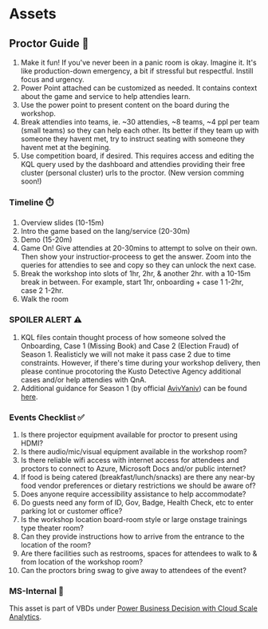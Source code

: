 # Assets

## Proctor Guide 🧭
1. Make it fun! If you've never been in a panic room is okay. Imagine it. It's like production-down emergency, a bit if stressful but respectful. Instill focus and urgency.
2. Power Point attached can be customized as needed. It contains context about the game and service to help attendies learn. 
3. Use the power point to present content on the board during the workshop.
4. Break attendies into teams, ie. ~30 attendies, ~8 teams, ~4 ppl per team (small teams) so they can help each other. Its better if they team up with someone they havent met, try to instruct seating with someone they havent met at the begining. 
5. Use competition board, if desired. This requires access and editing the KQL query used by the dashboard and attendies providing their free cluster (personal cluster) urls to the proctor. (New version comming soon!)

### Timeline ⏱️
1. Overview slides (10-15m)
2. Intro the game based on the lang/service (20-30m)
3. Demo (15-20m)
4. Game On! Give attendies at 20-30mins to attempt to solve on their own. Then show your instructior-proceess to get the answer. Zoom into the queries for attendies to see and copy so they can unlock the next case.
5. Break the workshop into slots of 1hr, 2hr, & another 2hr. with a 10-15m break in between. For example, start 1hr, onboarding + case 1 1-2hr, case 2 1-2hr.
6. Walk the room

### SPOILER ALERT ⚠️
1. KQL files contain thought process of how someone solved the Onboarding, Case 1 (Missing Book) and Case 2 (Election Fraud) of Season 1. Realisticly we will not make it pass case 2 due to time constraints. However, if there's time during your workshop delivery, then please continue procotoring the Kusto Detective Agency additional cases and/or help attendies with QnA. 
2. Additional guidance for Season 1 (by official [AvivYaniv](https://gist.github.com/AvivYaniv)) can be found [here](https://medium.com/courisity-is-a-drug/walk-through-guide-for-kusto-detective-agency-onboarding-level-5ed569e3b123).

### Events Checklist :white_check_mark:
1. Is there projector equipment available for proctor to present using HDMI? 
2. Is there audio/mic/visual equipment available in the workshop room? 
3. Is there reliable wifi access with internet access for attendees and proctors to connect to Azure, Microsoft Docs and/or public internet? 
4. If food is being catered (breakfast/lunch/snacks) are there any near-by food vendor preferences or dietary restrictions we should be aware of?
5. Does anyone require accessibility assistance to help accommodate?
6. Do guests need any form of ID, Gov, Badge, Health Check, etc to enter parking lot or customer office? 
7. Is the workshop location board-room style or large onstage trainings type theater room? 
8. Can they provide instructions how to arrive from the entrance to the location of the room?
9. Are there facilities such as restrooms, spaces for attendees to walk to & from location of the workshop room?
10. Can the proctors bring swag to give away to attendees of the event?

### MS-Internal 🍰
This asset is part of VBDs under [Power Business Decision with Cloud Scale Analytics](https://eng.ms/docs/microsoft-customer-partner-solutions-mcaps-core/customer-experience-and-support/customer-success/data-ai/resource-center/vbd/02_cloud_scale_analytics/readme). 
